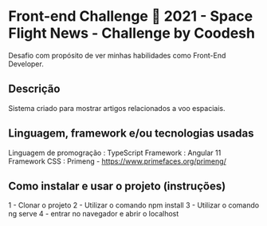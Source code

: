 # Front-end Challenge 🏅 2021 - Space Flight News - Challenge by Coodesh

Desafio com propósito de ver minhas habilidades como Front-End Developer.

## Descrição

Sistema criado para mostrar artigos relacionados a voo espaciais.

## Linguagem, framework e/ou tecnologias usadas

Linguagem de promogração : TypeScript
Framework : Angular 11
Framework CSS : Primeng - https://www.primefaces.org/primeng/

## Como instalar e usar o projeto (instruções)

1 - Clonar o projeto
2 - Utilizar o comando npm install
3 - Utilizar o comando ng serve
4 - entrar no navegador e abrir o localhost
